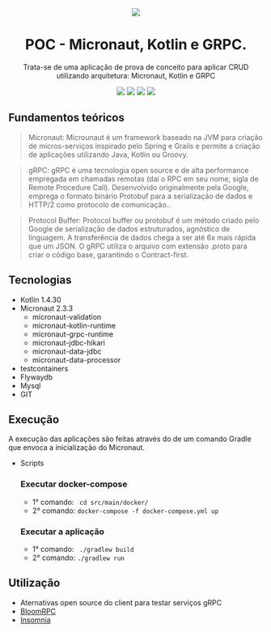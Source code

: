 <div align="center">
  
  ![](https://img.shields.io/badge/Status-Em%20Desenvolvimento-orange)
</div>

<div align="center">

  # POC - Micronaut, Kotlin e GRPC.
  Trata-se de uma aplicação de prova de conceito para aplicar CRUD utilizando arquitetura: Micronaut, Kotlin e GRPC

  ![](https://img.shields.io/badge/Autor-Wesley%20Oliveira%20Santos-brightgreen)
  ![](https://img.shields.io/badge/Language-Kotlin-brightgreen)
  ![](https://img.shields.io/badge/Framework-Micronaut-brightgreen)
  ![](https://img.shields.io/badge/HTTP2-gRPC-brightgreen)
  
</div> 

## Fundamentos teóricos

> Micronaut: Microunaut é um framework baseado na JVM para criação de micros-serviços inspirado pelo Spring e Grails e permite a criação de aplicações utilizando Java, Kotlin ou Groovy.

> gRPC: gRPC é uma tecnologia open source e de alta performance empregada em chamadas remotas (daí o RPC em seu nome, sigla de Remote Procedure Call). Desenvolvido originalmente pela Google, emprega o formato binário Protobuf para a serialização de dados e HTTP/2 como protocolo de comunicação..

> Protocol Buffer: Protocol buffer ou protobuf é um método criado pelo Google de serialização de dados estruturados, agnóstico de linguagem. A transferência de dados chega a ser até 6x mais rápida que um JSON. O gRPC utiliza o arquivo com extensão .proto para criar o código base, garantindo o Contract-first.

## Tecnologias
- Kotlin 1.4.30
- Micronaut 2.3.3
    - micronaut-validation
    - micronaut-kotlin-runtime
    - micronaut-grpc-runtime
    - micronaut-jdbc-hikari
    - micronaut-data-jdbc
    - micronaut-data-processor
- testcontainers
- Flywaydb
- Mysql
- GIT

## Execução

A execução das aplicações são feitas através do de um comando Gradle que envoca a inicialização do Micronaut.

- Scripts
    ### Executar docker-compose
    - 1° comando: ``` cd src/main/docker/``` 
    - 2° comando: ```docker-compose -f docker-compose.yml up``` 
    ### Executar a aplicação
    - 1° comando: ``` ./gradlew build``` 
    - 2° comando: ```./gradlew run``` 

## Utilização
 - Aternativas open source do client para testar serviços gRPC
  -  [BloomRPC](https://appimage.github.io/BloomRPC/)
  -  [Insomnia](https://insomnia.rest/)
    
